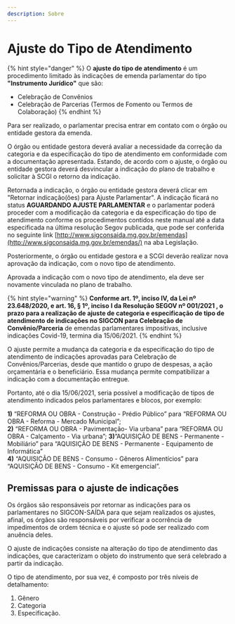 ```yaml
---
description: Sobre
---
```


# Ajuste do Tipo de Atendimento



{% hint style="danger" %}
O **ajuste do tipo de atendimento** é um procedimento limitado às indicações de emenda parlamentar do tipo **"Instrumento Jurídico"**  que são:

* Celebração de Convênios
* Celebração de Parcerias \(Termos de Fomento ou Termos de Colaboração\)
{% endhint %}

Para ser realizado, o parlamentar precisa entrar em contato com o órgão ou entidade gestora da emenda.   
  
O órgão ou entidade gestora deverá avaliar a necessidade da correção da categoria e da especificação do tipo de atendimento em conformidade com a documentação apresentada. Estando, de acordo com o ajuste, o órgão ou entidade gestora deverá desvincular a indicação do plano de trabalho e solicitar à SCGI o retorno da indicação. 

Retornada a indicação, o órgão ou entidade gestora deverá clicar em "Retornar indicação\(ões\) para Ajuste Parlamentar".  A indicação ficará no status **AGUARDANDO AJUSTE PARLAMENTAR** e o parlamentar poderá proceder com a modificação da categoria e da especificação do tipo de atendimento conforme os procedimentos contidos neste manual até a data especificada na última resolução Segov publicada, que pode ser conferida no seguinte link [http://www.sigconsaida.mg.gov.br/emendas](http://www.sigconsaida.mg.gov.br/emendas/) na aba Legislação.  
  
Posteriormente, o órgão ou entidade gestora e a SCGI deverão realizar nova aprovação da indicação, com o novo tipo de atendimento.   
  
Aprovada a indicação com o novo tipo de atendimento, ela deve ser novamente vinculada no plano de trabalho.

{% hint style="warning" %}
**Conforme art. 1º, inciso IV, da Lei nº 23.648/2020, e art. 16, § 1º,  inciso** **I da Resolução SEGOV nº 001/2021 , o prazo para a realização de ajuste de categoria e especificação de tipo de atendimento de indicações no SIGCON para Celebração de Convênio/Parceria** de emendas parlamentares impositivas, inclusive indicações Covid-19, termina dia 15/06/2021.
{% endhint %}

O ajuste permite a mudança da categoria e da especificação do tipo de atendimento de indicações aprovadas para Celebração de Convênios/Parcerias, desde que mantido o grupo de despesas, a ação orçamentária e o beneficiário. Essa mudança permite compatibilizar a indicação com a documentação entregue.   
  
Portanto, até o dia 15/06/2021, seria possível a modificação de tipos de atendimento indicados pelos parlamentares e blocos, por exemplo:   
  
**1\)**  “REFORMA OU OBRA - Construção - Prédio Público” para “REFORMA OU OBRA - Reforma - Mercado Municipal”;   
**2\)**  “REFORMA OU OBRA - Pavimentação- Via urbana” para “REFORMA OU OBRA - Calçamento - Via urbana”; **3\)**”AQUISIÇÃO DE BENS - Permanente - Mobiliário” para “AQUISIÇÃO DE BENS - Permanente - Equipamento de Informática”   
**4\)** “AQUISIÇÃO DE BENS - Consumo - Gêneros Alimentícios” para “AQUISIÇÃO DE BENS - Consumo - Kit emergencial”.

## Premissas para o ajuste de indicações

Os órgãos são responsáveis por retornar as indicações para os parlamentares no SIGCON-SAÍDA para que sejam realizados os ajustes, afinal, os órgãos são responsáveis por verificar a ocorrência de impedimentos de ordem técnica e o ajuste só pode ser realizado com anuência deles.

O ajuste de indicações consiste na alteração do tipo de atendimento das indicações, que caracterizam o objeto do instrumento que será celebrado a partir da indicação. 

O tipo de atendimento, por sua vez, é composto por três níveis de detalhamento: 

1. Gênero
2. Categoria
3. Especificação. 

## 

